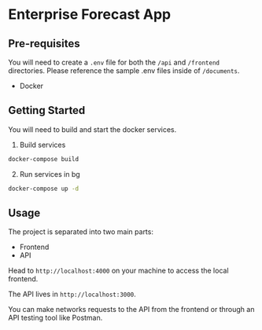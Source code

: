 # Enterprise Forecast App

## Pre-requisites

You will need to create a `.env` file for both the `/api` and `/frontend` directories. Please reference the sample .env files inside of `/documents`.

- Docker

## Getting Started

You will need to build and start the docker services.

1. Build services
```bash
docker-compose build
```

2. Run services in bg
```bash
docker-compose up -d
```

## Usage

The project is separated into two main parts:
- Frontend
- API

Head to `http://localhost:4000` on your machine to access the local frontend.

The API lives in `http://localhost:3000`.

You can make networks requests to the API from the frontend or through an API testing tool like Postman.
